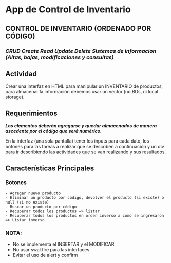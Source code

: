 # App de Control de Inventario

## CONTROL DE INVENTARIO (ORDENADO POR CÓDIGO)
### ***CRUD Create Read Update Delete Sistemas de informacion (Altas, bajas, modificaciones y consultas)***

## Actividad
Crear una interfaz en HTML para manipular un INVENTARIO de productos, para almacenar la información debemos usar un vector (no BDs, ni local storage).
## Requerimientos
**_Los elementos deberán agregarse y quedar almacenados de manera ascedente por el código que será numérico._**

En la interfaz (una sola pantalla) tener los inputs para cada dato, los botones para las tareas a realizar que se describen a continuación y un div para ir describiendo las actividades que se van realizando y sus resultados.
## Características Principales
### **Botones**
```
- Agregar nuevo producto
- Eliminar un producto por código, devolver el producto (si existe) o null (si no existe)
- Buscar un producto por código
- Recuperar todos los productos => listar
- Recuperar todos los productos en orden inverso a cómo se ingresaron => Listar inverso

```                 
### **NOTA:**

- No se implementa el INSERTAR y el MODIFICAR
- No usar swal.fire para las interfaces
- Evitar el uso de alert y confirm
